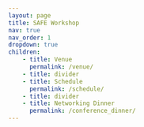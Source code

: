 ```yaml
---
layout: page
title: SAFE Workshop
nav: true
nav_order: 1
dropdown: true
children: 
    - title: Venue
      permalink: /venue/
    - title: divider
    - title: Schedule
      permalink: /schedule/
    - title: divider
    - title: Networking Dinner
      permalink: /conference_dinner/
---
```

